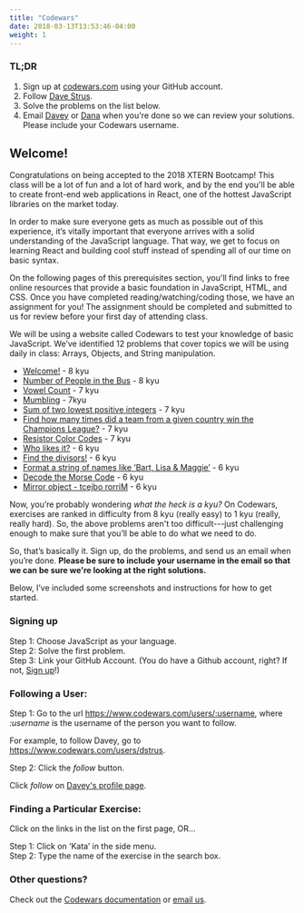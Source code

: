 ```yaml
---
title: "Codewars"
date: 2018-03-13T13:53:46-04:00
weight: 1
---
```


### TL;DR

1. Sign up at [codewars.com](https://codewars.com) using your GitHub account.
2. Follow [Dave Strus](https://www.codewars.com/users/dstrus).
3. Solve the problems on the list below.
4. Email [Davey](mailto:davey@fretless.com) or [Dana](mailto:dana@fretless.com) when you're done so we can review your solutions. Please include your Codewars username.

## Welcome!

Congratulations on being accepted to the 2018 XTERN Bootcamp! This class will be a lot of fun and a lot of hard work, and by the end you'll be able to create front-end web applications in React, one of the hottest JavaScript libraries on the market today. 

In order to make sure everyone gets as much as possible out of this experience, it’s vitally important that everyone arrives with a solid understanding of the JavaScript language. That way, we get to focus on learning React and building cool stuff instead of spending all of our time on basic syntax.

On the following pages of this prerequisites section, you'll find links to free online resources that provide a basic foundation in JavaScript, HTML, and CSS. Once you have completed reading/watching/coding those, we have an assignment for you! The assignment should be completed and submitted to us for review before your first day of attending class.

We will be using a website called Codewars to test your knowledge of basic JavaScript. We’ve identified 12 problems that cover topics we will be using daily in class: Arrays, Objects, and String manipulation.

* [Welcome!](https://www.codewars.com/kata/welcome) - 8 kyu
* [Number of People in the Bus](https://www.codewars.com/kata/number-of-people-in-the-bus) - 8 kyu
* [Vowel Count](https://www.codewars.com/kata/vowel-count) - 7 kyu
* [Mumbling](https://www.codewars.com/kata/mumbling) - 7kyu
* [Sum of two lowest positive integers](https://www.codewars.com/kata/sum-of-two-lowest-positive-integers) - 7 kyu
* [Find how many times did a team from a given country win the Champions League?](https://www.codewars.com/kata/find-how-many-times-did-a-team-from-a-given-country-win-the-champions-league) - 7 kyu
* [Resistor Color Codes](https://www.codewars.com/kata/resistor-color-codes) - 7 kyu
* [Who likes it?](https://www.codewars.com/kata/who-likes-it) - 6 kyu
* [Find the divisors!](https://www.codewars.com/kata/find-the-divisors) - 6 kyu
* [Format a string of names like ‘Bart, Lisa & Maggie’](https://www.codewars.com/kata/format-a-string-of-names-like-bart-lisa-and-maggie) - 6 kyu
* [Decode the Morse Code](https://www.codewars.com/kata/decode-the-morse-code) - 6 kyu
* [Mirror object - tcejbo rorriM](https://www.codewars.com/kata/mirror-object-tcejbo-rorrim) - 6 kyu

Now, you’re probably wondering _what the heck is a kyu?_ On Codewars, exercises are ranked in difficulty from 8 kyu (really easy) to 1 kyu (really, really hard).  So, the above problems aren't too difficult---just challenging enough to make sure that you’ll be able to do what we need to do.

So, that’s basically it. Sign up, do the problems, and send us an email when you’re done. **Please be sure to include your username in the email so that we can be sure we're looking at the right solutions.**

Below, I’ve included some screenshots and instructions for how to get started.

### Signing up

<div class="img codewars cw01"><span>Step 1:  Choose JavaScript as your language.</span></div>

<div class="img codewars cw02"><span>Step 2: Solve the first problem.</span></div>

<div class="img codewars cw03"><span>Step 3:  Link your GitHub Account.</strong> (You do have a Github account, right? If not, <a href="https://github.com/">Sign up</a>!)</span></div>

### Following a User:

Step 1:  Go to the url https://www.codewars.com/users/:username, where _:username_ is the username of the person you want to follow.

For example, to follow Davey, go to https://www.codewars.com/users/dstrus.  

Step 2:  Click the _follow_ button.

<div class="img codewars cw04"><span>Click <em>follow</em> on <a href="https://www.codewars.com/users/dstrus">Davey's profile page</a>.</span></div>

### Finding a Particular Exercise:

Click on the links in the list on the first page, OR...

<div class="img codewars cw05"><span>Step 1:  Click on ‘Kata’ in the side menu.</span></div>

<div class="img codewars cw06"><span>Step 2:  Type the name of the exercise in the search box.</span></div>

### Other questions?

Check out the [Codewars documentation](https://www.codewars.com/docs) or [email us](mailto:davey@fretless.com,dana@fretless.com?subject=HALP).
